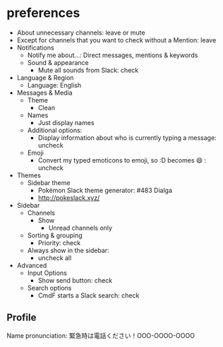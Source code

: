 # preferences
- About unnecessary channels: leave or mute
- Except for channels that you want to check without a Mention: leave
- Notifications
  - Notify me about…: Direct messages, mentions & keywords
  - Sound & appearance
    - Mute all sounds from Slack: check
- Language & Region
  - Language: English
- Messages & Media
  - Theme
    - Clean
  - Names
    - Just display names
  - Additional options:
    - Display information about who is currently typing a message: uncheck
  - Emoji
    - Convert my typed emoticons to emoji, so :D becomes :smile: : uncheck
- Themes
  - Sidebar theme
    - Pokémon Slack theme generator: #483 Dialga
    - http://pokeslack.xyz/
- Sidebar
  - Channels
    - Show
      - Unread channels only
  - Sorting & grouping
    - Priority: check
  - Always show in the sidebar:
    - uncheck all
- Advanced
  - Input Options
    - Show send button: check
  - Search options
    - CmdF starts a Slack search: check
## Profile
Name pronunciation: 緊急時は電話ください！OOO-OOOO-OOOO